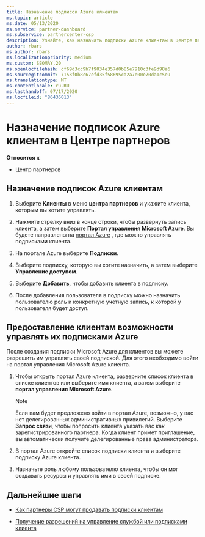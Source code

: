 ```yaml
---
title: Назначение подписок Azure клиентам
ms.topic: article
ms.date: 05/13/2020
ms.service: partner-dashboard
ms.subservice: partnercenter-csp
description: Узнайте, как назначать подписки Azure клиентам в центре партнеров и как разрешить клиентам управлять собственными подписками.
author: rbars
ms.author: rbars
ms.localizationpriority: medium
ms.custom: SEOMAY.20
ms.openlocfilehash: cf69d3cc9b7f9034e357d0b85e7910c3fe9d98a6
ms.sourcegitcommit: 7153f0b8c67efd35f58695ca2a7e00e70da1c5e9
ms.translationtype: MT
ms.contentlocale: ru-RU
ms.lasthandoff: 07/17/2020
ms.locfileid: "86436013"
---
```

# <a name="assigning-azure-subscriptions-to-customers-in-partner-center"></a>Назначение подписок Azure клиентам в Центре партнеров

**Относится к**

- Центр партнеров

## <a name="assign-azure-subscriptions-to-your-customers"></a>Назначение подписок Azure клиентам

1. Выберите **Клиенты** в меню **центра партнеров** и укажите клиента, которым вы хотите управлять.

2. Нажмите стрелку вниз в конце строки, чтобы развернуть запись клиента, а затем выберите **Портал управления Microsoft Azure**. Вы будете направлены на [портал Azure](https://portal.azure.com/) , где можно управлять подписками клиента.

3. На портале Azure выберите **Подписки**.

4. Выберите подписку, которую вы хотите назначить, а затем выберите **Управление доступом**.

5. Выберите **Добавить**, чтобы добавить клиента в подписку. 

6. После добавления пользователя в подписку можно назначить пользователю роль и конкретную учетную запись, к которой у пользователя будет доступ.

## <a name="enable-customers-to-manage-their-azure-subscriptions"></a>Предоставление клиентам возможности управлять их подписками Azure

После создания подписки Microsoft Azure для клиентов вы можете разрешить им управлять своей подпиской. Для этого необходимо войти на портал управления Microsoft Azure клиента. 

1. Чтобы открыть портал Azure клиента, разверните список клиента в списке клиентов или выберите имя клиента, а затем выберите **портал управления Microsoft Azure**.

   > [!NOTE]  
   > Если вам будет предложено войти в портал Azure, возможно, у вас нет делегированных административных привилегий. Выберите **Запрос связи**, чтобы попросить клиента указать вас как зарегистрированного партнера. Когда клиент примет приглашение, вы автоматически получите делегированные права администратора.

2. В портал Azure откройте список подписки клиента и выберите подписку Azure клиента.

3. Назначьте роль любому пользователю клиента, чтобы он мог создавать ресурсы и управлять ими в своей подписке.

## <a name="next-steps"></a>Дальнейшие шаги

- [Как партнеры CSP могут продавать подписки клиентам](customer-subscriptions.md)

- [Получение разрешений на управление службой или подписками клиента](customers-revoke-admin-privileges.md)
